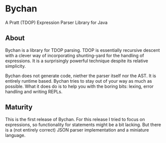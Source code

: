 Bychan
======
A Pratt (TDOP) Expression Parser Library for Java

About
-----
Bychan is a library for TDOP parsing. TDOP is essentially recursive descent with a clever way
of incorporating shunting-yard for the handling of expressions. It is a surprisingly powerful technique
despite its relative simplicity.

Bychan does not generate code, niether the parser itself nor the AST. It is entirely runtime based.
Bychan tries to stay out of your way as much as possible.
What it does do is to help you with the boring bits: lexing, error handling and writing REPLs.

Maturity
--------
This is the first release of Bychan. For this release I tried to focus on expressions, so functionality for statements
 might be a bit lacking. But there is a (not entirely correct) JSON parser implementation and a miniature language.

